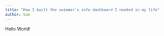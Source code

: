 ```yaml
---
title: "How I built the swimmer's info dashboard I needed in my life"
author: Sam
---
```


Hello World!